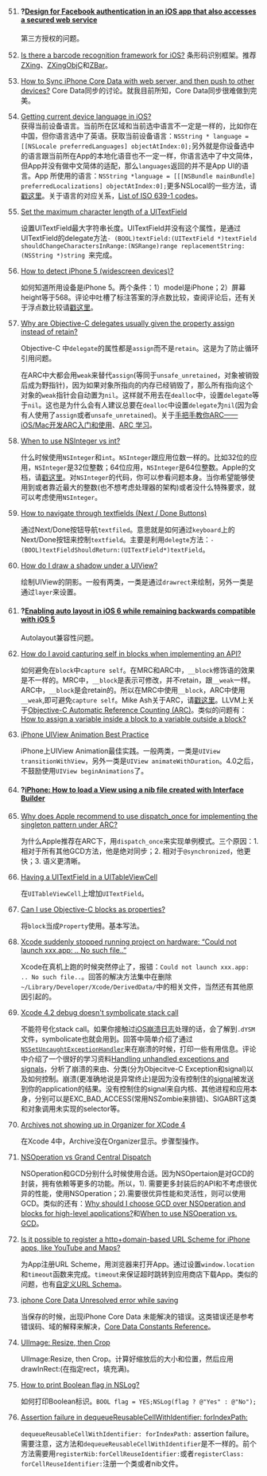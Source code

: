 51. #### ?[Design for Facebook authentication in an iOS app that also accesses a secured web service](http://stackoverflow.com/questions/4623974/design-for-facebook-authentication-in-an-ios-app-that-also-accesses-a-secured-we)

	第三方授权的问题。

52. [Is there a barcode recognition framework for iOS?](http://stackoverflow.com/questions/838724/is-there-a-barcode-recognition-framework-for-ios)	
	条形码识别框架。推荐[ZXing](https://code.google.com/p/zxing/)、[ZXingObjC](https://github.com/TheLevelUp/ZXingObjC)和[ZBar](http://zbar.sourceforge.net/)。

53. [How to Sync iPhone Core Data with web server, and then push to other devices?](http://stackoverflow.com/questions/5035132/how-to-sync-iphone-core-data-with-web-server-and-then-push-to-other-devices)	
	Core Data同步的讨论。就我目前所知，Core Data同步很难做到完美。

54. [Getting current device language in iOS?](http://stackoverflow.com/questions/3910244/getting-current-device-language-in-ios)	
	获得当前设备语言。当前所在区域和当前选中语言不一定是一样的，比如你在中国，但你语言选中了英语。获取当前设备语言：`NSString * language = [[NSLocale preferredLanguages] objectAtIndex:0];`另外就是你设备选中的语言跟当前所在App的本地化语音也不一定一样，你语言选中了中文简体，但App并没有做中文简体的适配，那么`languages`返回的并不是App UI的语言。App 所使用的语言：`NSString *language = [[[NSBundle mainBundle] preferredLocalizations] objectAtIndex:0];`更多NSLocal的一些方法，请[戳这里](http://my.oschina.net/hmj/blog/126355)。关于语言的对应关系，[List of ISO 639-1 codes](http://en.wikipedia.org/wiki/List_of_ISO_639-1_codes)。
	
55. [Set the maximum character length of a UITextField](http://stackoverflow.com/questions/433337/set-the-maximum-character-length-of-a-uitextfield)

	设置UITextField最大字符串长度。UITextField并没有这个属性，是通过UITextField的delegate方法`- (BOOL)textField:(UITextField *)textField shouldChangeCharactersInRange:(NSRange)range replacementString:(NSString *)string `来完成。

56. [How to detect iPhone 5 (widescreen devices)?](http://stackoverflow.com/questions/12446990/how-to-detect-iphone-5-widescreen-devices)

	如何知道所用设备是iPhone 5。两个条件：1）model是iPhone；2）屏幕height等于568。评论中吐槽了标注答案的浮点数比较，查阅评论后，还有关于浮点数比较请[戳这里](http://stackoverflow.com/questions/10334688/how-dangerous-is-it-to-compare-floating-point-values)。

57. [Why are Objective-C delegates usually given the property assign instead of retain?](http://stackoverflow.com/questions/918698/why-are-objective-c-delegates-usually-given-the-property-assign-instead-of-retai)

	Objective-C 中`delegate`的属性都是`assign`而不是`retain`。这是为了防止循环引用问题。
	
	在ARC中大都会用`weak`来替代`assign`(等同于`unsafe_unretained`，对象被销毁后成为野指针)，因为如果对象所指向的内存已经销毁了，那么所有指向这个对象的`weak`指针会自动置为`nil`。这样就不用去在`dealloc`中，设置`delegate`等于`nil`。这也是为什么会有人建议总要在`dealloc`中设置`delegate`为`nil`(因为会有人使用了`assign`或者`unsafe_unretained`)。关于[手把手教你ARC——iOS/Mac开发ARC入门和使用](http://onevcat.com/2012/06/arc-hand-by-hand/)、[ARC 学习](http://www.cnblogs.com/scorpiozj/archive/2011/10/24/2222609.html)。

58. [When to use NSInteger vs int?](http://stackoverflow.com/questions/4445173/when-to-use-nsinteger-vs-int)

	什么时候使用`NSInteger`和`int`。`NSInteger`跟应用位数一样的。比如32位的应用，`NSInteger`是32位整数；64位应用，`NSInteger`是64位整数。Apple的文档，请[戳这里](https://developer.apple.com/library/mac/documentation/cocoa/reference/foundation/Miscellaneous/Foundation_DataTypes/Reference/reference.html)。对`NSInteger`的代码，你可以参看问题本身。当你希望能够使用到或者靠近最大的整数(也不想考虑处理器的架构)或者没什么特殊要求，就可以考虑使用`NSInteger`。

59. [How to navigate through textfields (Next / Done Buttons)](http://stackoverflow.com/questions/1347779/how-to-navigate-through-textfields-next-done-buttons)

	通过Next/Done按钮导航`textfiled`。意思就是如何通过`keyboard`上的Next/Done按钮来控制`textfield`。主要是利用`delegte`方法：`-(BOOL)textFieldShouldReturn:(UITextField*)textField`。

60. [How do I draw a shadow under a UIView?](http://stackoverflow.com/questions/805872/how-do-i-draw-a-shadow-under-a-uiview)

	绘制UIView的阴影。一般有两类，一类是通过`drawrect`来绘制，另外一类是通过`layer`来设置。

61. #### ?[Enabling auto layout in iOS 6 while remaining backwards compatible with iOS 5](http://stackoverflow.com/questions/12411980/enabling-auto-layout-in-ios-6-while-remaining-backwards-compatible-with-ios-5)

	Autolayout兼容性问题。

62. [How do I avoid capturing self in blocks when implementing an API?](http://stackoverflow.com/questions/7853915/how-do-i-avoid-capturing-self-in-blocks-when-implementing-an-api)

	如何避免在`block`中`capture self`。在MRC和ARC中，`__block`修饰语的效果是不一样的。MRC中，`__block`是表示可修改，并不retain，跟`__weak`一样。 ARC中，`__block`是会retain的。所以在MRC中使用`__block`，ARC中使用`__weak`,即可避免`capture self`。Mike Ash关于ARC，请[戳这里](http://www.mikeash.com/pyblog/friday-qa-2011-09-30-automatic-reference-counting.html)。LLVM上关于[Objective-C Automatic Reference Counting (ARC)](http://clang.llvm.org/docs/AutomaticReferenceCounting.html)。类似的问题有：[How to assign a variable inside a block to a variable outside a block?](http://stackoverflow.com/questions/7962721/how-to-assign-a-variable-inside-a-block-to-a-variable-outside-a-block)

63. [iPhone UIView Animation Best Practice](http://stackoverflow.com/questions/630265/iphone-uiview-animation-best-practice)

	iPhone上UIView Animation最佳实践。一般两类，一类是`UIView transitionWithView`，另外一类是`UIView animateWithDuration`。4.0之后，不鼓励使用`UIView beginAnimations`了。

64. #### ?[iPhone: How to load a View using a nib file created with Interface Builder](http://stackoverflow.com/questions/863321/iphone-how-to-load-a-view-using-a-nib-file-created-with-interface-builder)

		
65. [Why does Apple recommend to use dispatch_once for implementing the singleton pattern under ARC?](http://stackoverflow.com/questions/9119042/why-does-apple-recommend-to-use-dispatch-once-for-implementing-the-singleton-pat)

	为什么Apple推荐在ARC下，用`dispatch_once`来实现单例模式。三个原因：1. 相对于所有其他GCD方法，他是绝对同步；2. 相对于`@synchronized`，他更快；3. 语义更清晰。

66. [Having a UITextField in a UITableViewCell](http://stackoverflow.com/questions/409259/having-a-uitextfield-in-a-uitableviewcell)

	在`UITableViewCell`上增加`UITextField`。

67. [Can I use Objective-C blocks as properties?](http://stackoverflow.com/questions/3935574/can-i-use-objective-c-blocks-as-properties)

	将`block`当成`Property`使用。基本写法。

68. [Xcode suddenly stopped running project on hardware: “Could not launch xxx.app: .. No such file..”](http://stackoverflow.com/questions/11456312/xcode-suddenly-stopped-running-project-on-hardware-could-not-launch-xxx-app?page=1&tab=active#tab-top)

	Xcode在真机上跑的时候突然停止了，报错：`Could not launch xxx.app: .. No such file..`。回答的解决方法集中在删除`~/Library/Developer/Xcode/DerivedData/`中的相关文件，当然还有其他原因引起的。

69. [Xcode 4.2 debug doesn't symbolicate stack call](http://stackoverflow.com/questions/7841610/xcode-4-2-debug-doesnt-symbolicate-stack-call)

	不能符号化stack call。如果你接触过[iOS崩溃日志](https://developer.apple.com/library/ios/technotes/tn2151/_index.html)处理的话，会了解到`.dYSM`文件，symbolicate也就会用到。回答中简单介绍了通过[`NSSetUncaughtExceptionHandler`](https://developer.apple.com/library/mac/documentation/cocoa/Reference/Foundation/Miscellaneous/Foundation/Miscellaneous/Foundation/Miscellaneous/Foundation/Miscellaneous/Foundation_Functions/Reference/reference.html#//apple_ref/c/func/NSSetUncaughtExceptionHandler)来在崩溃的时候，打印一些有用信息。评论中介绍了一个很好的学习资料[Handling unhandled exceptions and signals](http://www.cocoawithlove.com/2010/05/handling-unhandled-exceptions-and.html)，分析了崩溃的来由、分类(分为Objecitve-C Exception和signal)以及如何控制。崩溃(更准确地说是异常终止)是因为没有控制住的[signal](http://m.oschina.net/blog/125825)被发送到你的application的结果。没有控制住的signal来自内核、其他进程和应用本身，分别可以是EXC_BAD_ACCESS(常用NSZombie来排错)、SIGABRT这类和对象调用未实现的selector等。
	
70. [Archives not showing up in Organizer for XCode 4](http://stackoverflow.com/questions/5265772/archives-not-showing-up-in-organizer-for-xcode-4)

	在Xcode 4中，Archive没在Organizer显示。步骤型操作。

71. [NSOperation vs Grand Central Dispatch](http://stackoverflow.com/questions/10373331/nsoperation-vs-grand-central-dispatch)

	NSOperation和GCD分别什么时候使用合适。因为NSOpertaion是对GCD的封装，拥有依赖等更多的功能。所以，1). 需要更多封装后的API和不考虑很优异的性能，使用NSOperation；2).需要很优异性能和灵活性，则可以使用GCD。类似的还有：[Why should I choose GCD over NSOperation and blocks for high-level applications?](http://stackoverflow.com/questions/7651551/why-should-i-choose-gcd-over-nsoperation-and-blocks-for-high-level-applications)和[When to use NSOperation vs. GCD](http://eschatologist.net/blog/?p=232)。

72. [Is it possible to register a http+domain-based URL Scheme for iPhone apps, like YouTube and Maps?](http://stackoverflow.com/questions/1108693/is-it-possible-to-register-a-httpdomain-based-url-scheme-for-iphone-apps-like)

	为App注册URL Scheme，用浏览器来打开App。通过设置`window.location`和`timeout`函数来完成。`timeout`来保证超时跳转到应用商店下载App。类似的问题，也有[自定义URL Schema](http://www.cocoachina.com/newbie/tutorial/2012/0529/4302.html)。

73. [iphone Core Data Unresolved error while saving](http://stackoverflow.com/questions/1283960/iphone-core-data-unresolved-error-while-saving)

	当保存的时候，出现iPhone Core Data 未能解决的错误。这类错误还是参考错误码、域的解释来解决，[Core Data Constants Reference](https://developer.apple.com/library/mac/documentation/Cocoa/Reference/CoreDataFramework/Miscellaneous/CoreData_Constants/Reference/reference.html)。

74. [UIImage: Resize, then Crop](http://stackoverflow.com/questions/603907/uiimage-resize-then-crop)

	 UIImage:Resize, then Crop。计算好缩放后的大小和位置，然后应用drawInRect:(在指定rect，填充满)。

75. [How to print Boolean flag in NSLog?](http://stackoverflow.com/questions/6358349/how-to-print-boolean-flag-in-nslog)

	如何打印Boolean标识。`BOOL flag = YES;NSLog(flag ? @"Yes" : @"No");`

76. [Assertion failure in dequeueReusableCellWithIdentifier: forIndexPath:](http://stackoverflow.com/questions/12737860/assertion-failure-in-dequeuereusablecellwithidentifierforindexpath)

	`dequeueReusableCellWithIdentifier: forIndexPath:` assertion failure。需要注意，这方法和`dequeueReusableCellWithIdentifier`是不一样的。前个方法需要用`registerNib:forCellReuseIdentifier:`或者`registerClass: forCellReuseIdentifier:`注册一个类或者nib文件。




	



